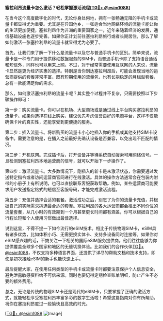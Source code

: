 **塞拉利昂流量卡怎么激活？轻松掌握激活流程[[TG💪+ @esim1088](https://t.me/s/esim1088)]**

在当今这个高度数字化的时代，无论你身处何地，拥有一张畅通无阻的手机卡或流量卡都显得尤为重要。尤其是在异国他乡，一张适合当地网络环境的流量卡能让你的生活更加便捷。塞拉利昂作为非洲的重要国家之一，近年来随着经济的发展，通信基础设施也逐步完善。如果你正计划前往塞拉利昂旅行或者长期居住，那么了解如何激活一张塞拉利昂的流量卡就显得尤为必要了。

首先，让我们来了解一下什么是流量卡以及它与普通手机卡的区别。简单来说，流量卡是一种专门用于提供移动数据服务的SIM卡，而普通手机卡除了支持语音通话和短信外，同样也可以用来上网。不过，对于经常需要使用互联网的人来说，流量卡显然是更为经济实惠的选择。特别是当你到达塞拉利昂后，可能会发现当地的运营商提供的套餐非常丰富，既有短期使用的流量包，也有长期稳定的月租型套餐，总有一款能满足你的需求。

那么，如何激活塞拉利昂的流量卡呢？其实整个过程并不复杂，只需要按照以下步骤操作即可：

第一步：购买流量卡。你可以在机场、大型商场或是通过线上平台购买塞拉利昂的流量卡。如果你选择在线上购买，建议优先考虑信誉良好的电商平台，这样不仅能确保卡片的真实性，还能享受到更便捷的服务。

第二步：插入流量卡。将新购买的流量卡小心地插入你的手机或其他支持SIM卡设备中。需要注意的是，在插入之前最好先确认设备是否兼容，以免出现不匹配的情况。

第三步：开机联网。完成插卡后，打开设备并等待系统自动搜索可用网络信号。一旦检测到塞拉利昂本地运营商的信号，就可以开始下一步操作了。

第四步：激活流量卡。大多数情况下，刚插入的新卡是未激活状态，你需要通过发送特定指令或者访问运营商官网进行在线激活。具体的操作方法通常会在包装内附带的小册子上有所说明，也可以直接联系客服获取帮助。例如，某些运营商可能要求用户发送指定格式的短信至客服号码，才能完成激活流程。

第五步：充值并选择合适的套餐。激活成功之后，别忘了为你的流量卡充值，并根据自己的实际需求挑选最合适的套餐。塞拉利昂的各大运营商都会推出不同价位的流量套餐，从几小时的有效期到一个月甚至更长时间都有涵盖，你可以根据自己的行程长短和个人使用习惯做出最佳选择。

说到这里，不得不提一下如今流行的eSIM技术。相比于传统物理SIM卡，eSIM具有诸多优势，比如体积小巧、无需更换实体卡、支持多设备同时连接等。如果你对eSIM感兴趣的话，不妨关注一下相关的国际eSIM服务提供商，他们往往能够为你提供覆盖全球多个国家和地区的无缝切换体验。比如我们的合作伙伴[TG💪+ @esim1088](https://t.me/s/esim1088)，不仅支持多种语言界面，还提供了详尽的帮助文档和技术支持，即使是初次接触eSIM的新手也能快速上手。

最后提醒大家，在使用任何类型的手机卡或流量卡时都要注意保护个人信息安全，避免泄露敏感资料给不可信来源。同时也要记得定期检查账单明细，防止产生不必要的额外费用。

总之，无论是传统的物理SIM卡还是现代的eSIM卡，只要掌握了正确的激活方式，就能轻松享受塞拉利昂丰富多彩的数字生活啦！希望这篇指南对你有所帮助，祝你在塞拉利昂度过一段愉快且高效的时光。

[[TG💪+ @esim1088](https://t.me/s/esim1088) ![Image](https://i.postimg.cc/4NQfJmqS/Snipaste-2025-05-13-00-14-12.png)]